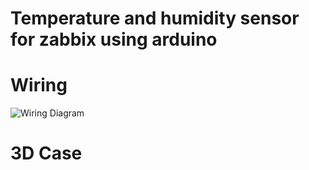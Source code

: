 # Temperature and humidity sensor for zabbix using arduino #

# Wiring #

![Wiring Diagram](https://bitbucket.org/vitorveras/arduino/downloads/WiringDiagram.jpg)
 
# 3D Case #
